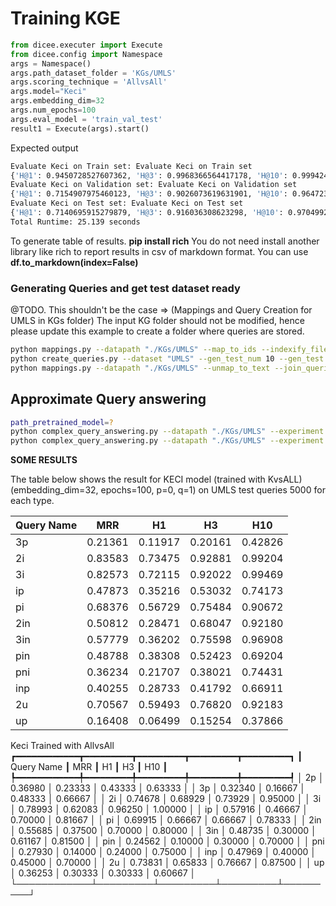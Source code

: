# Training KGE
```python
from dicee.executer import Execute
from dicee.config import Namespace
args = Namespace()
args.path_dataset_folder = 'KGs/UMLS'
args.scoring_technique = 'AllvsAll'
args.model="Keci"
args.embedding_dim=32
args.num_epochs=100
args.eval_model = 'train_val_test'
result1 = Execute(args).start()
```
Expected output
```bash
Evaluate Keci on Train set: Evaluate Keci on Train set
{'H@1': 0.9450728527607362, 'H@3': 0.9968366564417178, 'H@10': 0.9994248466257669, 'MRR': 0.9708919751909051}
Evaluate Keci on Validation set: Evaluate Keci on Validation set
{'H@1': 0.7154907975460123, 'H@3': 0.9026073619631901, 'H@10': 0.9647239263803681, 'MRR': 0.8161878520625896}
Evaluate Keci on Test set: Evaluate Keci on Test set
{'H@1': 0.7140695915279879, 'H@3': 0.916036308623298, 'H@10': 0.970499243570348, 'MRR': 0.819776678394008}
Total Runtime: 25.139 seconds
```
To generate table of results.
**pip install rich**
You do not need install another library like rich to report results in csv of markdown format.
You can use **df.to_markdown(index=False)**

### Generating Queries and get test dataset ready
@TODO. This shouldn't be the case => (Mappings and Query Creation for UMLS in KGs folder)
The input KG folder should not be modified, hence please update this example to create a folder where
queries are stored.
```bash
python mappings.py --datapath "./KGs/UMLS" --map_to_ids --indexify_files
python create_queries.py --dataset "UMLS" --gen_test_num 10 --gen_test --save_name --gen_all
python mappings.py --datapath "./KGs/UMLS" --unmap_to_text --join_queries --file_type unmapped
```

## Approximate Query answering

```bash
path_pretrained_model=?
python complex_query_answering.py --datapath "./KGs/UMLS" --experiment "$path_pretrained_model" --tnorm 'prod' --neg_norm 'yager' --k_ 4 --lambda_ 0.4
python complex_query_answering.py --datapath "./KGs/UMLS" --experiment "$path_pretrained_model" --tnorm 'prod' --neg_norm 'yager' --k_ 4 --lambda_ 0.4
```

**SOME RESULTS**

The table below shows the result for KECI model (trained with KvsALL) (embedding_dim=32, epochs=100, p=0, q=1) on UMLS test queries 5000 for each type.

| Query Name | MRR | H1 | H3 | H10 |
| ---------- | --- | -- | -- | --- |
| 3p | 0.21361 | 0.11917 | 0.20161 | 0.42826 |
| 2i | 0.83583 | 0.73475 | 0.92881 | 0.99204 |
| 3i | 0.82573 | 0.72115 | 0.92022 | 0.99469 |
| ip | 0.47873 | 0.35216 | 0.53032 | 0.74173 |
| pi | 0.68376 | 0.56729 | 0.75484 | 0.90672 |
| 2in | 0.50812 | 0.28471 | 0.68047 | 0.92180 |
| 3in | 0.57779 | 0.36202 | 0.75598 | 0.96908 |
| pin | 0.48788 | 0.38308 | 0.52423 | 0.69204 |
| pni | 0.36234 | 0.21707 | 0.38021 | 0.74431 |
| inp | 0.40255 | 0.28733 | 0.41792 | 0.66911 |
| 2u | 0.70567 | 0.59493 | 0.76820 | 0.92183 |
| up | 0.16408 | 0.06499 | 0.15254 | 0.37866 |

Keci Trained with AllvsAll
┏━━━━━━━━━━━━┳━━━━━━━━━┳━━━━━━━━━┳━━━━━━━━━┳━━━━━━━━━┓
┃ Query Name ┃ MRR     ┃ H1      ┃ H3      ┃ H10     ┃
┡━━━━━━━━━━━━╇━━━━━━━━━╇━━━━━━━━━╇━━━━━━━━━╇━━━━━━━━━┩
│ 2p         │ 0.36980 │ 0.23333 │ 0.43333 │ 0.63333 │
│ 3p         │ 0.32340 │ 0.16667 │ 0.48333 │ 0.66667 │
│ 2i         │ 0.74678 │ 0.68929 │ 0.73929 │ 0.95000 │
│ 3i         │ 0.78993 │ 0.62083 │ 0.96250 │ 1.00000 │
│ ip         │ 0.57916 │ 0.46667 │ 0.70000 │ 0.81667 │
│ pi         │ 0.69915 │ 0.66667 │ 0.66667 │ 0.78333 │
│ 2in        │ 0.55685 │ 0.37500 │ 0.70000 │ 0.80000 │
│ 3in        │ 0.48735 │ 0.30000 │ 0.61167 │ 0.81500 │
│ pin        │ 0.24562 │ 0.10000 │ 0.30000 │ 0.70000 │
│ pni        │ 0.27930 │ 0.14000 │ 0.24000 │ 0.75000 │
│ inp        │ 0.47969 │ 0.40000 │ 0.45000 │ 0.70000 │
│ 2u         │ 0.73831 │ 0.65833 │ 0.76667 │ 0.87500 │
│ up         │ 0.36253 │ 0.30333 │ 0.30333 │ 0.60667 │
└────────────┴─────────┴─────────┴─────────┴─────────┘
